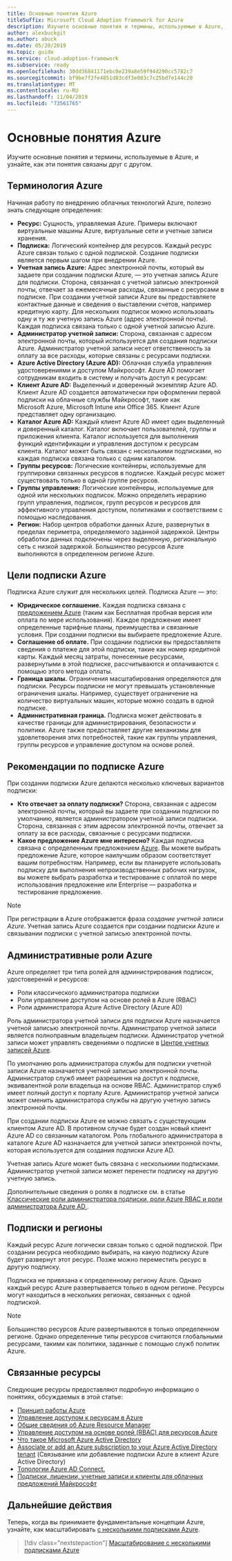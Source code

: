 ```yaml
---
title: Основные понятия Azure
titleSuffix: Microsoft Cloud Adoption Framework for Azure
description: Изучите основные понятия и термины, используемые в Azure, и узнайте, как эти понятия связаны друг с другом.
author: alexbuckgit
ms.author: abuck
ms.date: 05/20/2019
ms.topic: guide
ms.service: cloud-adoption-framework
ms.subservice: ready
ms.openlocfilehash: 30dd36841171ebc0e239a8e59f94d290cc5782c7
ms.sourcegitcommit: bf9be7f2fe4851d83cdf3e083c7c25bd7e144c20
ms.translationtype: MT
ms.contentlocale: ru-RU
ms.lasthandoff: 11/04/2019
ms.locfileid: "73561765"
---
```

# <a name="azure-fundamental-concepts"></a>Основные понятия Azure

Изучите основные понятия и термины, используемые в Azure, и узнайте, как эти понятия связаны друг с другом.

## <a name="azure-terminology"></a>Терминология Azure

Начиная работу по внедрению облачных технологий Azure, полезно знать следующие определения:

- **Ресурс:** Сущность, управляемая Azure. Примеры включают виртуальные машины Azure, виртуальные сети и учетные записи хранения.
- **Подписка:** Логический контейнер для ресурсов. Каждый ресурс Azure связан только с одной подпиской. Создание подписки является первым шагом при внедрении Azure.
- **Учетная запись Azure:** Адрес электронной почты, который вы задаете при создании подписки Azure, — это учетная запись Azure для подписки. Сторона, связанная с учетной записью электронной почты, отвечает за ежемесячные расходы, связанные с ресурсами в подписке. При создании учетной записи Azure вы предоставляете контактные данные и сведения о выставлении счетов, например кредитную карту. Для нескольких подписок можно использовать одну и ту же учетную запись Azure (адрес электронной почты). Каждая подписка связана только с одной учетной записью Azure.
- **Администратор учетной записи:** Сторона, связанная с адресом электронной почты, который используется для создания подписки Azure. Администратор учетной записи несет ответственность за оплату за все расходы, которые связаны с ресурсами подписки.
- **Azure Active Directory (Azure AD):** Облачная служба управления удостоверениями и доступом Майкрософт. Azure AD помогает сотрудникам входить в систему и получать доступ к ресурсам:
- **Клиент Azure AD:** Выделенный и доверенный экземпляр Azure AD. Клиент Azure AD создается автоматически при оформлении первой подписки на облачные службы Майкрософт, такие как Microsoft Azure, Microsoft Intune или Office 365. Клиент Azure представляет одну организацию.
- **Каталог Azure AD:** Каждый клиент Azure AD имеет один выделенный и доверенный каталог. Каталог включает пользователей, группы и приложения клиента. Каталог используется для выполнения функций идентификации и управления доступом к ресурсам клиента. Каталог может быть связан с несколькими подписками, но каждая подписка связана только с одним каталогом.
- **Группы ресурсов:** Логические контейнеры, используемые для группировки связанных ресурсов в подписке. Каждый ресурс может существовать только в одной группе ресурсов.
- **Группы управления:** Логические контейнеры, используемые для одной или нескольких подписок. Можно определить иерархию групп управления, подписок, групп ресурсов и ресурсов для эффективного управления доступом, политиками и соответствием с помощью наследования.
- **Регион:** Набор центров обработки данных Azure, развернутых в пределах периметра, определяемого заданной задержкой. Центры обработки данных подключены через выделенную, региональную сеть с низкой задержкой. Большинство ресурсов Azure выполняются в определенном регионе Azure.

## <a name="azure-subscription-purposes"></a>Цели подписки Azure

Подписка Azure служит для нескольких целей. Подписка Azure — это:

- **Юридическое соглашение.** Каждая подписка связана с [предложением Azure](https://azure.microsoft.com/support/legal/offer-details) (таким как Бесплатная пробная версия или оплата по мере использования). Каждое предложение имеет определенные тарифные планы, преимущества и связанные условия. При создании подписки вы выбираете предложение Azure.
- **Соглашение об оплате.** При создании подписки вы предоставляете сведения о платеже для этой подписки, такие как номер кредитной карты. Каждый месяц затраты, понесенные ресурсами, развернутыми в этой подписке, рассчитываются и оплачиваются с помощью этого метода оплаты.
- **Граница шкалы.** Ограничения масштабирования определяются для подписки. Ресурсы подписки не могут превышать установленные ограничения шкалы. Например, существует ограничение на количество виртуальных машин, которые можно создать в одной подписке.
- **Административная граница.** Подписка может действовать в качестве границы для администрирования, безопасности и политики. Azure также предоставляет другие механизмы для удовлетворения этих потребностей, такие как группы управления, группы ресурсов и управление доступом на основе ролей.

## <a name="azure-subscription-considerations"></a>Рекомендации по подписке Azure

При создании подписки Azure делаются несколько ключевых вариантов подписки:

- **Кто отвечает за оплату подписки?** Сторона, связанная с адресом электронной почты, который вы задаете при создании подписки по умолчанию, является администратором учетной записи подписки. Сторона, связанная с этим адресом электронной почты, отвечает за оплату за все расходы, связанные с ресурсами подписки.
- **Какое предложение Azure мне интересно?** Каждая подписка связана с определенным предложением [Azure](https://azure.microsoft.com/support/legal/offer-details). Вы можете выбрать предложение Azure, которое наилучшим образом соответствует вашим потребностям. Например, если вы планируете использовать подписку для выполнения непроизводственных рабочих нагрузок, вы можете выбрать разработка и тестирование с оплатой по мере использования предложение или Enterprise — разработка и тестирование предложение.

> [!NOTE]
> При регистрации в Azure отображается фраза *создание учетной записи Azure*. Учетная запись Azure создается при создании подписки Azure и связывании подписки с учетной записью электронной почты.

## <a name="azure-administrative-roles"></a>Административные роли Azure

Azure определяет три типа ролей для администрирования подписок, удостоверений и ресурсов:

- Роли классического администратора подписки
- Роли управление доступом на основе ролей в Azure (RBAC)
- Роли администратора Azure Active Directory (Azure AD)

Роль администратора учетной записи для подписки Azure назначается учетной записью электронной почты. Администратор учетной записи является полноправным владельцем подписки. Администратор учетной записи может управлять сведениями о подписке в [Центре учетных записей Azure](https://account.azure.com/Subscriptions).

По умолчанию роль администратора службы для подписки учетной записи Azure назначается учетной записью электронной почты. Администратор служб имеет разрешения на доступ к подписке, эквивалентной роли владельца на основе RBAC. Администратор служб имеет полный доступ к порталу Azure. Администратор учетной записи может сменить администратора службы на другую учетную запись электронной почты.

При создании подписки Azure ее можно связать с существующим клиентом Azure AD. В противном случае будет создан новый клиент Azure AD со связанным каталогом. Роль глобального администратора в каталоге Azure AD назначается для учетной записи электронной почты, которая используется для создания подписки Azure AD.

Учетная запись Azure может быть связана с несколькими подписками. Администратор учетной записи может перенести подписку на другую учетную запись.

Дополнительные сведения о ролях в подписке см. в статье [Классические роли администратора подписки, роли Azure RBAC и роли администратора Azure AD ](https://docs.microsoft.com/azure/role-based-access-control/rbac-and-directory-admin-roles).

## <a name="subscriptions-and-regions"></a>Подписки и регионы

Каждый ресурс Azure логически связан только с одной подпиской. При создании ресурса необходимо выбирать, на какую подписку Azure будет развернут этот ресурс. Позже можно переместить ресурс в другую подписку.

Подписка не привязана к определенному региону Azure. Однако каждый ресурс Azure развертывается только в одном регионе. Ресурсы могут находиться в нескольких регионах, связанных с одной подпиской.

> [!NOTE]
> Большинство ресурсов Azure развертываются в только определенном регионе. Однако определенные типы ресурсов считаются глобальными ресурсами, такими как политики, заданные с помощью служб политик Azure.

## <a name="related-resources"></a>Связанные ресурсы

Следующие ресурсы предоставляют подробную информацию о понятиях, обсуждаемых в этой статье:

- [Принцип работы Azure](../../getting-started/what-is-azure.md)
- [Управление доступом к ресурсам в Azure](../../govern/resource-consistency/resource-access-management.md)
- [Общие сведения об Azure Resource Manager](https://docs.microsoft.com/azure/azure-resource-manager/resource-group-overview)
- [Управление доступом на основе ролей (RBAC) для ресурсов Azure](https://docs.microsoft.com/azure/role-based-access-control/overview)
- [Что такое Microsoft Azure Active Directory](https://docs.microsoft.com/azure/active-directory/fundamentals/active-directory-whatis)
- [Associate or add an Azure subscription to your Azure Active Directory tenant](https://docs.microsoft.com/azure/active-directory/fundamentals/active-directory-how-subscriptions-associated-directory) (Связывание или добавление подписки Azure в клиент Azure Active Directory)
- [Топологии Azure AD Connect.](https://docs.microsoft.com/azure/active-directory/hybrid/plan-connect-topologies)
- [Подписки, лицензии, учетные записи и клиенты для облачных предложений Майкрософт](https://docs.microsoft.com/office365/enterprise/subscriptions-licenses-accounts-and-tenants-for-microsoft-cloud-offerings)

## <a name="next-steps"></a>Дальнейшие действия

Теперь, когда вы принимаете фундаментальные концепции Azure, узнайте, как масштабировать [с несколькими подписками Azure](../azure-best-practices/scaling-subscriptions.md).

> [!div class="nextstepaction"]
> [Масштабирование с несколькими подписками Azure](../azure-best-practices/scaling-subscriptions.md)
